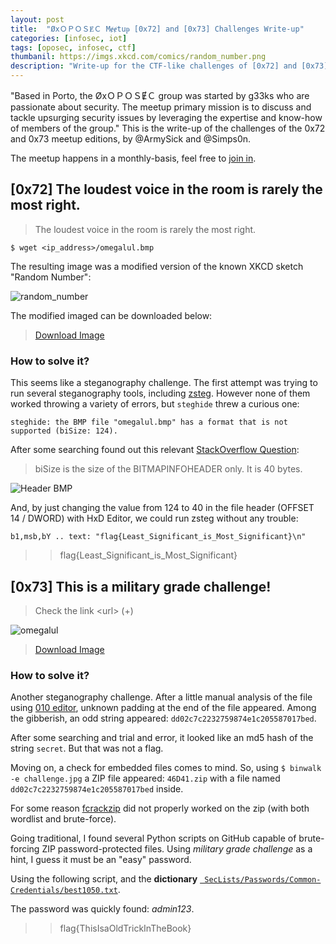 ```yaml
---
layout: post
title:  "ØxＯＰＯＳɆＣ Mɇɇtuᵽ [0x72] and [0x73] Challenges Write-up"
categories: [infosec, iot]
tags: [oposec, infosec, ctf]
thumbanil: https://imgs.xkcd.com/comics/random_number.png
description: "Write-up for the CTF-like challenges of [0x72] and [0x73] edition of the ØxＯＰＯＳɆＣ Mɇɇtuᵽ"
---
```


"Based in Porto, the ØxＯＰＯＳɆＣ group was started by g33ks who are passionate about security. The meetup primary mission is to discuss and tackle upsurging security issues by leveraging the expertise and know-how of members of the group." This is the write-up of the challenges of the 0x72 and 0x73 meetup editions, by @ArmySick and @Simps0n.
<!--more-->

The meetup happens in a monthly-basis, feel free to [join in](https://www.meetup.com/0xOPOSEC/).

## [0x72] The loudest voice in the room is rarely the most right.

> The loudest voice in the room is rarely the most right.

```$ wget <ip_address>/omegalul.bmp```

The resulting image was a modified version of the known XKCD sketch "Random Number":

![random_number](https://imgs.xkcd.com/comics/random_number.png)

The modified imaged can be downloaded below:

> [Download Image](/images/oposec/omegalul.png)

### How to solve it?

This seems like a steganography challenge. The first attempt was trying to run several steganography tools, including [zsteg](https://github.com/zed-0xff/zsteg). However none of them worked throwing a variety of errors, but ```steghide``` threw a curious one:

```steghide: the BMP file "omegalul.bmp" has a format that is not supported (biSize: 124).``` 

After some searching found out this relevant [StackOverflow Question](https://stackoverflow.com/questions/25713117/what-is-the-difference-between-bisizeimage-bisize-and-bfsize): 

> biSize is the size of the BITMAPINFOHEADER only. It is 40 bytes.

![Header BMP](/images/oposec/headerBMP.png)

And, by just changing the value from 124 to 40 in the file header (OFFSET 14 / DWORD) with HxD Editor, we could run zsteg without any trouble: 

```b1,msb,bY .. text: "flag{Least_Significant_is_Most_Significant}\n"```

>> flag{Least_Significant_is_Most_Significant}


## [0x73] This is a military grade challenge!

>  Check the link \<url> (+) 

![omegalul](/images/oposec/challenge.jpg)

> [Download Image](/images/oposec/challenge.jpg)

### How to solve it?

Another steganography challenge. After a little manual analysis of the file using [010 editor](https://www.sweetscape.com/010editor/), unknown padding at the end of the file appeared. Among the gibberish, an odd string appeared: ```dd02c7c2232759874e1c205587017bed```.

After some searching and trial and error, it looked like an md5 hash of the string ```secret```. But that was not a flag.

Moving on, a check for embedded files comes to mind. So, using ```$ binwalk -e challenge.jpg``` a ZIP file appeared: ```46D41.zip``` with a file named ```dd02c7c2232759874e1c205587017bed``` inside.

For some reason [fcrackzip](https://github.com/hyc/fcrackzip) did not properly worked on the zip (with both wordlist and brute-force).

Going traditional, I found several Python scripts on GitHub capable of brute-forcing ZIP password-protected files. Using *military grade challenge* as a hint, I guess it must be an "easy" password. 

Using the following script, and the **dictionary** [```
SecLists/Passwords/Common-Credentials/best1050.txt```](https://github.com/danielmiessler/SecLists/blob/master/Passwords/Common-Credentials/best1050.txt).

<script src="https://gist.github.com/jpdias/569562c7c5ab57492ceec15e20345c25.js"></script>

The password was quickly found: *admin123*. 

>> flag{ThisIsaOldTrickInTheBook} 
